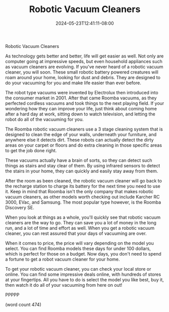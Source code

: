 ﻿---
title: "Robotic Vacuum Cleaners"
date: 2024-05-23T12:41:11-08:00
description: "Vacuum Cleaners Tips for Web Success"
featured_image: "/images/Vacuum Cleaners.jpg"
tags: ["Vacuum Cleaners"]
---

Robotic Vacuum Cleaners

As technology gets better and better, life will get
easier as well.  Not only are computer going at 
impressive speeds, but even household appliances 
such as vacuum cleaners are evolving.  If you've
never heard of a robotic vacuum cleaner, you 
will soon.  These small robotic battery powered
creatures will roam around your home, looking for
dust and debris.  They are designed to do your 
vacuuming for you and make life easier than ever
before.

The robot type vacuums were invented by Electrolux
then introduced into the consumer market in 2001.
After that came Roomba vacuums, as they perfected
cordless vacuums and took things to the next playing
field.  If your wondering how they can improve your
life, just think about coming home after a hard
day at work, sitting down to watch television, and
letting the robot do all of the vacuuming for you.

The Roomba robotic vacuum cleaners use a 3 stage
cleaning system that is designed to clean the edge
of your walls, underneath your furniture, and 
anywhere else it detects dirt.  These robots can
actually detect the dirty areas on your carpet
or floors and do extra cleaning in those specific
areas to get the job done right.

These vacuums actually have a brain of sorts, so
they can detect such things as stairs and stay
clear of them.  By using infrared sensors to detect
the stairs in your home, they can quickly and
easily stay away from them.

After the room as been cleaned, the robotic vacuum
cleaner will go back to the recharge station to
charge its battery for the next time you need to
use it.  Keep in mind that Roomba isn't the only
company that makes robotic vacuum cleaners, as 
other models worth checking out include Karcher
RC 3000, EVac, and Samsung.  The most popular
type however, is the Roomba Discovery SE.

When you look at things as a whole, you'll quickly
see that robotic vacuum cleaners are the way to
go.  They can save you a lot of money in the long
run, and a lot of time and effort as well.  When
you get a robotic vacuum cleaner, you can rest 
assured that your days of vacuuming are over.

When it comes to price, the price will vary 
depending on the model you select.  You can find
Roomba models these days for under 100 dollars, 
which is perfect for those on a budget.  Now days,
you don't need to spend a fortune to get a robot
vacuum cleaner for your home.

To get your robotic vacuum cleaner, you can check
your local store or online.  You can find some
impressive deals online, with hundreds of stores
at your fingertips.  All you have to do is select
the model you like best, buy it, then watch it do
all of your vacuuming from here on out!

PPPPP

(word count 474)
